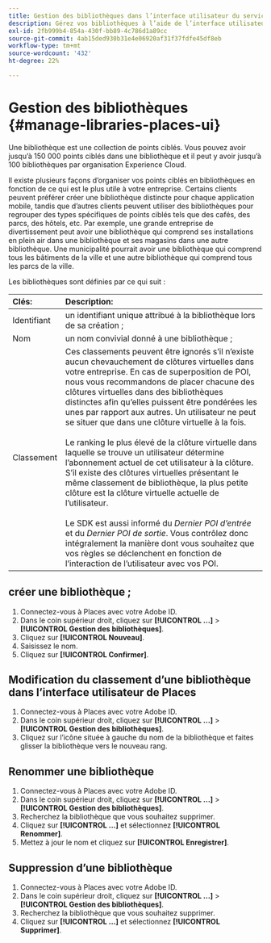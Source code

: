 ```yaml
---
title: Gestion des bibliothèques dans l’interface utilisateur du service Places
description: Gérez vos bibliothèques à l’aide de l’interface utilisateur du service Places.
exl-id: 2fb999b4-854a-430f-bb89-4c786d1a89cc
source-git-commit: 4ab15ded930b31e4e06920af31f37fdfe45df8eb
workflow-type: tm+mt
source-wordcount: '432'
ht-degree: 22%

---
```


# Gestion des bibliothèques {#manage-libraries-places-ui}

Une bibliothèque est une collection de points ciblés. Vous pouvez avoir jusqu’à 150 000 points ciblés dans une bibliothèque et il peut y avoir jusqu’à 100 bibliothèques par organisation Experience Cloud.

Il existe plusieurs façons d’organiser vos points ciblés en bibliothèques en fonction de ce qui est le plus utile à votre entreprise. Certains clients peuvent préférer créer une bibliothèque distincte pour chaque application mobile, tandis que d’autres clients peuvent utiliser des bibliothèques pour regrouper des types spécifiques de points ciblés tels que des cafés, des parcs, des hôtels, etc. Par exemple, une grande entreprise de divertissement peut avoir une bibliothèque qui comprend ses installations en plein air dans une bibliothèque et ses magasins dans une autre bibliothèque. Une municipalité pourrait avoir une bibliothèque qui comprend tous les bâtiments de la ville et une autre bibliothèque qui comprend tous les parcs de la ville.

Les bibliothèques sont définies par ce qui suit :

| Clés: | Description: |
| :--- | :--- |
| Identifiant | un identifiant unique attribué à la bibliothèque lors de sa création ; |
| Nom | un nom convivial donné à une bibliothèque ; |
| Classement | Ces classements peuvent être ignorés s’il n’existe aucun chevauchement de clôtures virtuelles dans votre entreprise. En cas de superposition de POI, nous vous recommandons de placer chacune des clôtures virtuelles dans des bibliothèques distinctes afin qu’elles puissent être pondérées les unes par rapport aux autres. Un utilisateur ne peut se situer que dans une clôture virtuelle à la fois. <br><br>Le ranking le plus élevé de la clôture virtuelle dans laquelle se trouve un utilisateur détermine l’abonnement actuel de cet utilisateur à la clôture. S’il existe des clôtures virtuelles présentant le même classement de bibliothèque, la plus petite clôture est la clôture virtuelle actuelle de l’utilisateur. <br><br>Le SDK est aussi informé du *Dernier POI d’entrée* et du *Dernier POI de sortie*. Vous contrôlez donc intégralement la manière dont vous souhaitez que vos règles se déclenchent en fonction de l’interaction de l’utilisateur avec vos POI. |

## créer une bibliothèque ;

1. Connectez-vous à Places avec votre Adobe ID.
1. Dans le coin supérieur droit, cliquez sur **[!UICONTROL ...]**  > **[!UICONTROL Gestion des bibliothèques]**.
1. Cliquez sur **[!UICONTROL Nouveau]**.
1. Saisissez le nom.
1. Cliquez sur **[!UICONTROL Confirmer]**.

## Modification du classement d’une bibliothèque dans l’interface utilisateur de Places

1. Connectez-vous à Places avec votre Adobe ID.
1. Dans le coin supérieur droit, cliquez sur **[!UICONTROL ...]**  > **[!UICONTROL Gestion des bibliothèques]**.
1. Cliquez sur l’icône située à gauche du nom de la bibliothèque et faites glisser la bibliothèque vers le nouveau rang.

## Renommer une bibliothèque

1. Connectez-vous à Places avec votre Adobe ID.
1. Dans le coin supérieur droit, cliquez sur **[!UICONTROL ...]** > **[!UICONTROL Gestion des bibliothèques]**.
1. Recherchez la bibliothèque que vous souhaitez supprimer.
1. Cliquez sur **[!UICONTROL ...]** et sélectionnez **[!UICONTROL Renommer]**.
1. Mettez à jour le nom et cliquez sur **[!UICONTROL Enregistrer]**.

## Suppression d’une bibliothèque

1. Connectez-vous à Places avec votre Adobe ID.
1. Dans le coin supérieur droit, cliquez sur **[!UICONTROL ...]** > **[!UICONTROL Gestion des bibliothèques]**.
1. Recherchez la bibliothèque que vous souhaitez supprimer.
1. Cliquez sur **[!UICONTROL ...]** et sélectionnez **[!UICONTROL Supprimer]**.
